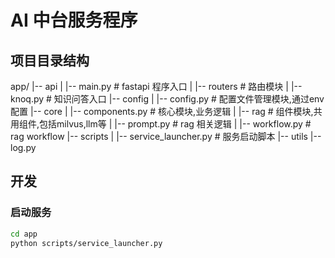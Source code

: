 # AI 中台服务程序

## 项目目录结构

app/
|-- api
|   |-- main.py           # fastapi 程序入口
|   |-- routers           # 路由模块
|       |-- knoq.py         # 知识问答入口
|-- config
|   |-- config.py         # 配置文件管理模块,通过env配置
|-- core
|   |-- components.py     # 核心模块,业务逻辑
|   |-- rag               # 组件模块,共用组件,包括milvus,llm等
|       |-- prompt.py     # rag 相关逻辑
|       |-- workflow.py   # rag workflow
|-- scripts
|   |-- service_launcher.py # 服务启动脚本
|-- utils
    |-- log.py

## 开发

### 启动服务

```bash
cd app
python scripts/service_launcher.py